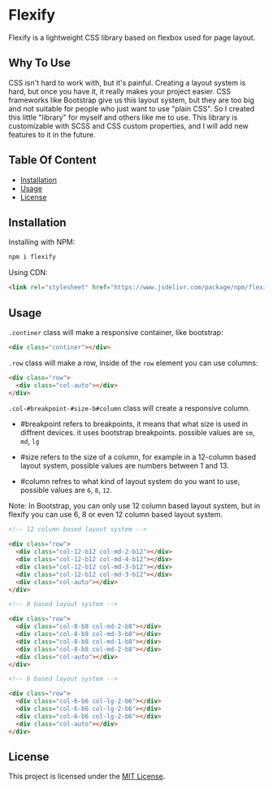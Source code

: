 # Flexify
Flexify is a lightweight CSS library based on flexbox used for page layout.

## Why To Use
CSS isn't hard to work with, but it's painful. Creating a layout system is hard, but once you have it, it really makes your project easier. CSS frameworks like Bootstrap give us this layout system, but they are too big and not suitable for people who just want to use "plain CSS". So I created this little "library" for myself and others like me to use. This library is customizable with SCSS and CSS custom properties, and I will add new features to it in the future.

## Table Of Content 
- [Installation](#installation)
- [Usage](#usage)
- [License](#license)

## Installation
Installing with NPM:

```bash
npm i flexify
```

Using CDN:

```html
<link rel="stylesheet" href="https://www.jsdelivr.com/package/npm/flexify/css/flexify.min.css">
```

## Usage
`.continer` class will make a responsive container, like bootstrap:

```html
<div class="continer"></div>
```

`.row` class will make a row, inside of the `row` element you can use columns:

```html
<div class="row">
  <div class="col-auto"></div>
</div>
```

`.col-#breakpoint-#size-b#column` class will create a responsive column.

- #breakpoint refers to breakpoints, it means that what size is used in diffrent devices. it uses bootstrap breakpoints.  possible values are `sm`, `md`, `lg`

- #size refers to the size of a column, for example in a 12-column based layout system, possible values ​​are numbers between 1 and 13.

- #column refres to what kind of layout system do you want to use, possible values are `6`, `8`, `12`.

Note: In Bootstrap, you can only use 12 column based layout system, but in flexify you can use 6, 8 or even 12 column based layout system.

```html
<!-- 12 column based layout system -->

<div class="row">
  <div class="col-12-b12 col-md-2-b12"></div>
  <div class="col-12-b12 col-md-4-b12"></div>
  <div class="col-12-b12 col-md-3-b12"></div>
  <div class="col-12-b12 col-md-3-b12"></div>
  <div class="col-auto"></div>
</div>

<!-- 8 based layout system -->

<div class="row">
  <div class="col-8-b8 col-md-2-b8"></div>
  <div class="col-8-b8 col-md-3-b8"></div>
  <div class="col-8-b8 col-md-1-b8"></div>
  <div class="col-8-b8 col-md-2-b8"></div>
  <div class="col-auto"></div>
</div>

<!-- 6 based layout system -->

<div class="row">
  <div class="col-6-b6 col-lg-2-b6"></div>
  <div class="col-6-b6 col-lg-2-b6"></div>
  <div class="col-6-b6 col-lg-2-b6"></div>
  <div class="col-auto"></div>
</div>
```

## License
This project is licensed under the [MIT License](LICENSE).
